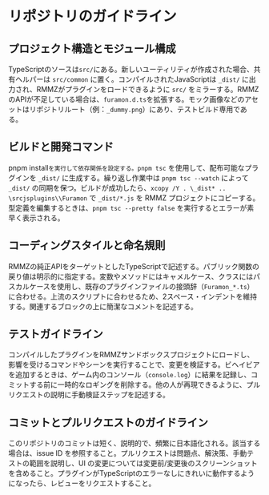 # リポジトリのガイドライン

## プロジェクト構造とモジュール構成

TypeScriptのソースは`src/`にある。新しいユーティリティが作成された場合、共有ヘルパーは `src/common` に置く。コンパイルされたJavaScriptは `_dist/` に出力され、RMMZがプラグインをロードできるように `src/` をミラーする。RMMZのAPIが不足している場合は、`furamon.d.ts`を拡張する。モック画像などのアセットはリポジトリルート（例：`_dummy.png`）にあり、テストビルド専用である。

## ビルドと開発コマンド

pnpm install`を実行して依存関係を設定する。pnpm tsc` を使用して、配布可能なプラグインを `_dist/` に生成する。繰り返し作業中は `pnpm tsc --watch` によって `_dist/` の同期を保つ。ビルドが成功したら、`xcopy /Y . \_dist* .. \srcjsplugins\\Furamon` で `_dist/*.js` を RMMZ プロジェクトにコピーする。型定義を編集するときは、`pnpm tsc --pretty false` を実行するとエラーが素早く表示される。

## コーディングスタイルと命名規則

RMMZの純正APIをターゲットとしたTypeScriptで記述する。パブリック関数の戻り値は明示的に指定する。変数やメソッドにはキャメルケース、クラスにはパスカルケースを使用し、既存のプラグインファイルの接頭辞（`Furamon_*.ts`）に合わせる。上流のスクリプトに合わせるため、2スペース・インデントを維持する。関連するブロックの上に簡潔なコメントを記述する。

## テストガイドライン

コンパイルしたプラグインをRMMZサンドボックスプロジェクトにロードし、影響を受けるコマンドやシーンを実行することで、変更を検証する。ビヘイビアを追加するときは、ゲーム内のコンソール（`console.log`）に結果を記録し、コミットする前に一時的なロギングを削除する。他の人が再現できるように、プルリクエストの説明に手動検証ステップを記述する。

## コミットとプルリクエストのガイドライン

このリポジトリのコミットは短く、説明的で、頻繁に日本語化される。該当する場合は、issue ID を参照すること。プルリクエストは問題点、解決策、手動テストの範囲を説明し、UI の変更については変更前/変更後のスクリーンショットを含めること。プラグインがTypeScriptのエラーなしにきれいに動作するようになったら、レビューをリクエストすること。
